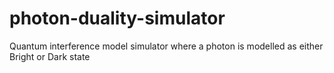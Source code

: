 # photon-duality-simulator
Quantum interference model simulator where a photon is modelled as either Bright or Dark state
